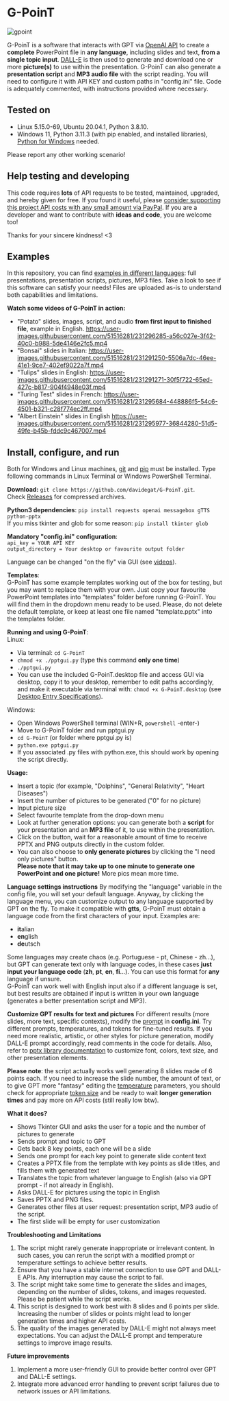 # G-PoinT

![gpoint](https://user-images.githubusercontent.com/51516281/231254043-a65b5bee-75b5-4391-bb08-472becbda7f6.png)

G-PoinT is a software that interacts with GPT via [OpenAI API](https://platform.openai.com/docs/api-reference/introduction) to create a **complete** PowerPoint file in **any language**, including slides and text, **from a single topic input**. [DALL-E](https://platform.openai.com/docs/api-reference/images) is then used to generate and download one or more **picture(s)** to use within the presentation. G-PoinT can also generate a **presentation script** and **MP3 audio file** with the script reading. You will need to configure it with API KEY and custom paths in "config.ini" file. Code is adequately commented, with instructions provided where necessary.

## Tested on

- Linux 5.15.0-69, Ubuntu 20.04.1, Python 3.8.10.
- Windows 11, Python 3.11.3 (with pip enabled, and installed libraries), [Python for Windows](https://www.python.org/downloads/windows/) needed.

Please report any other working scenario!

## Help testing and developing

This code requires **lots** of API requests to be tested, maintained, upgraded, and hereby given for free. If you found it useful, please [consider supporting this project API costs with any small amount via PayPal](https://www.paypal.com/donate/?hosted_button_id=2EGA7T2LTD3AU). If you are a developer and want to contribute with **ideas and code**, you are welcome too!

Thanks for your sincere kindness! <3

## Examples

In this repository, you can find [examples in different languages](https://github.com/davidegat/G-PoinT/tree/main/examples): full presentations, presentation scripts, pictures, MP3 files. Take a look to see if this software can satisfy your needs! Files are uploaded as-is to understand both capabilities and limitations.

**Watch some videos of G-PoinT in action:**

- "Potato" slides, images, script, and audio **from first input to finished file**, example in English.
  https://user-images.githubusercontent.com/51516281/231296285-a56c027e-3f42-40c0-b988-5de4146e2fc5.mp4
- "Bonsai" slides in Italian:
  https://user-images.githubusercontent.com/51516281/231291250-5506a7dc-46ee-41e1-9ce7-402ef9022a7f.mp4
- "Tulips" slides in English:
  https://user-images.githubusercontent.com/51516281/231291271-30f5f722-65ed-427c-b817-904f4948e03f.mp4
- "Turing Test" slides in French:
  https://user-images.githubusercontent.com/51516281/231295684-448886f5-54c6-4501-b321-c28f774ec2ff.mp4
- "Albert Einstein" slides in English
  https://user-images.githubusercontent.com/51516281/231295977-36844280-51d5-49fe-b45b-fddc9c467007.mp4

## Install, configure, and run

Both for Windows and Linux machines, [git](https://git-scm.com/downloads) and [pip](https://pip.pypa.io/en/stable/installation/) must be installed. Type following commands in Linux Terminal or Windows PowerShell Terminal.

**Download:** `git clone https://github.com/davidegat/G-PoinT.git`.\
Check [Releases](https://github.com/davidegat/G-PoinT/releases) for compressed archives.

**Python3 dependencies**: `pip install requests openai messagebox gTTS python-pptx`\
If you miss tkinter and glob for some reason: `pip install tkinter glob`

**Mandatory "config.ini" configuration**:\
`api_key = YOUR API KEY`\
`output_directory = Your desktop or favourite output folder`

Language can be changed "on the fly" via GUI (see [videos](https://github.com/davidegat/G-PoinT#examples)).

**Templates**:\
G-PoinT has some example templates working out of the box for testing, but you may want to replace them with your own. Just copy your favourite PowerPoint templates into "templates" folder before running G-PoinT. You will find them in the dropdown menu ready to be used. Please, do not delete the default template, or keep at least one file named "template.pptx" into the templates folder.

**Running and using G-PoinT**:\
Linux:
- Via terminal: `cd G-PoinT`
- `chmod +x ./pptgui.py` (type this command **only one time**)
- `./pptgui.py`
- You can use the included G-PoinT.desktop file and access GUI via desktop, copy it to your desktop, remember to edit paths accordingly, and make it executable via terminal with: `chmod +x G-PoinT.desktop` (see [Desktop Entry Specifications](https://developer-old.gnome.org/desktop-entry-spec/)).

Windows:
- Open Windows PowerShell terminal (WIN+R, `powershell` -enter-)
- Move to G-PoinT folder and run pptgui.py
- `cd G-PoinT` (or folder where pptgui.py is)
- `python.exe pptgui.py`
- If you associated .py files with python.exe, this should work by opening the script directly.

**Usage:**
- Insert a topic (for example, "Dolphins", "General Relativity", "Heart Diseases")
- Insert the number of pictures to be generated ("0" for no picture)
- Input picture size
- Select favourite template from the drop-down menu
- Look at further generation options: you can generate both a **script** for your presentation and an **MP3 file** of it, to use within the presentation.
- Click on the button, wait for a reasonable amount of time to receive PPTX and PNG outputs directly in the custom folder.
- You can also choose to **only generate pictures** by clicking the "I need only pictures" button.\
  **Please note that it may take up to one minute to generate one PowerPoint and one picture!** More pics mean more time.

**Language settings instructions**
By modifying the "language" variable in the config file, you will set your default language. Anyway, by clicking the language menu, you can customize output to any language supported by GPT on the fly. To make it compatible with **gtts**, G-PoinT must obtain a language code from the first characters of your input. Examples are:
- **it**alian
- **en**glish
- **de**utsch

Some languages may create chaos (e.g. Portuguese - pt, Chinese - zh...), but GPT can generate text only with language codes, in these cases **just input your language code** (**zh**, **pt**, **en**, **fi**...). You can use this format for **any** language if unsure.\
G-PoinT can work well with English input also if a different language is set, but best results are obtained if input is written in your own language (generates a better presentation script and MP3).

**Customize GPT results for text and pictures**
For different results (more slides, more text, specific contexts), modify the [prompt](https://help.openai.com/en/articles/6654000-best-practices-for-prompt-engineering-with-openai-api) in **config.ini**. Try different prompts, temperatures, and tokens for fine-tuned results. If you need more realistic, artistic, or other styles for picture generation, modify DALL-E prompt accordingly, read comments in the code for details. Also, refer to [pptx library documentation](https://python-pptx.readthedocs.io/en/latest/) to customize font, colors, text size, and other presentation elements.

**Please note**: the script actually works well generating 8 slides made of 6 points each. If you need to increase the slide number, the amount of text, or to give GPT more "fantasy" editing the [temperature](https://platform.openai.com/docs/api-reference/completions/create#completions/create-temperature) parameters, you should check for appropriate [token size](https://help.openai.com/en/articles/4936856-what-are-tokens-and-how-to-count-them) and be ready to wait **longer generation times** and pay more on API costs (still really low btw).

**What it does?**
- Shows Tkinter GUI and asks the user for a topic and the number of pictures to generate
- Sends prompt and topic to GPT
- Gets back 8 key points, each one will be a slide
- Sends one prompt for each key point to generate slide content text
- Creates a PPTX file from the template with key points as slide titles, and fills them with generated text
- Translates the topic from whatever language to English (also via GPT prompt - if not already in English).
- Asks DALL-E for pictures using the topic in English
- Saves PPTX and PNG files.
- Generates other files at user request: presentation script, MP3 audio of the script.
- The first slide will be empty for user customization

**Troubleshooting and Limitations**
1. The script might rarely generate inappropriate or irrelevant content. In such cases, you can rerun the script with a modified prompt or temperature settings to achieve better results.
2. Ensure that you have a stable internet connection to use GPT and DALL-E APIs. Any interruption may cause the script to fail.
3. The script might take some time to generate the slides and images, depending on the number of slides, tokens, and images requested. Please be patient while the script works.
4. This script is designed to work best with 8 slides and 6 points per slide. Increasing the number of slides or points might lead to longer generation times and higher API costs.
5. The quality of the images generated by DALL-E might not always meet expectations. You can adjust the DALL-E prompt and temperature settings to improve image results.

**Future improvements**
1. Implement a more user-friendly GUI to provide better control over GPT and DALL-E settings.
2. Integrate more advanced error handling to prevent script failures due to network issues or API limitations.
